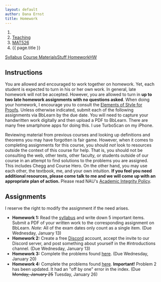 ```yaml
---
layout: default
author: Dana Ernst
title: Homework
---
```


<ol class="breadcrumb">
  <li><a href="/"><i class="fa fa-home"></i></a></li>
  <li><a href="/teaching/">Teaching</a></li>
  <li><a href="/teaching/mat526s21">MAT526</a></li>
  <li class="active">{{ page.title }}</li>
</ol>

<div class="row">
<div class="col-xs-12">
<div class="btn-group btn-group-justified">
<a class="btn btn-default btn-success" href="{{site.baseurl}}/teaching/mat526s21/syllabus/">Syllabus</a>
<a class="btn btn-default btn-primary" href="{{site.baseurl}}/teaching/mat526s21/materials/">
<span class="hidden-xs">Course Materials</span><span class="visible-xs">Stuff</span>
</a>
<a class="btn btn-default btn-warning" href="{{site.baseurl}}/teaching/mat526s21/homework/">
<span class="hidden-xs">Homework</span><span class="visible-xs">HW</span>
</a>
<!-- <a class="btn btn-default btn-info" href="{{site.baseurl}}/teaching/mat526s21/journal/">Journal</a> -->
</div>
</div>
</div>

## Instructions ##
You are allowed and encouraged to work together on homework. Yet, each student is expected to turn in his or her own work. In general, late homework will not be accepted. However, you are allowed to turn in **up to two late homework assignments with no questions asked**. When doing your homework, I encourage you to consult the [Elements of Style for Proofs]({{site.baseurl}}/teaching/ElementsOfStyle.pdf). Unless otherwise indicated, submit each of the following assignments via BbLearn by the due date. You will need to capture your handwritten work digitally and then upload a PDF to BbLearn. There are many free smartphone apps for doing this. I use TurboScan on my iPhone.

Reviewing material from previous courses and looking up definitions and theorems you may have forgotten is fair game. However, when it comes to completing assignments for this course, you should *not* look to resources outside the context of this course for help.  That is, you should not be consulting the web, other texts, other faculty, or students outside of our course in an attempt to find solutions to the problems you are assigned.  This includes Chegg and Course Hero. On the other hand, you may use each other, the textbook, me, and your own intuition. **If you feel you need additional resources, please come talk to me and we will come up with an appropriate plan of action.** Please read NAU's [Academic Integrity Policy](https://www5.nau.edu/policies/Client/Details/828?whoIsLooking=Students&pertainsTo=All&sortDirection=Ascending&page=1).

## Assignments ##
I reserve the right to modify the assignment if the need arises.  

- **Homework 1:** Read the [syllabus]({{site.baseurl}}/teaching/mat526s21/syllabus/) and write down 5 important items. Submit a PDF of your written work to the corresponding assignment on BbLearn. *Note:*  All of the exam dates only count as a single item.  (Due Wednesday, January 13)
- **Homework 2:** Create a free [Discord](http://discord.com) account, accept the invite to our Discord server, and post something about yourself in the #introductions channel. (Due Wednesday, January 13)
- **Homework 3:** Complete the problems found [here]({{site.baseurl}}/teaching/mat526s21/526HW3.pdf). (Due Wednesday, January 20)
- **Homework 4:** Complete the problems found [here]({{site.baseurl}}/teaching/mat526s21/526HW4.pdf). **Important!** Problem 2 has been updated.  It had an "off by one" error in the index. (Due <s>Monday, January 25</s> Tuesday, January 26)
